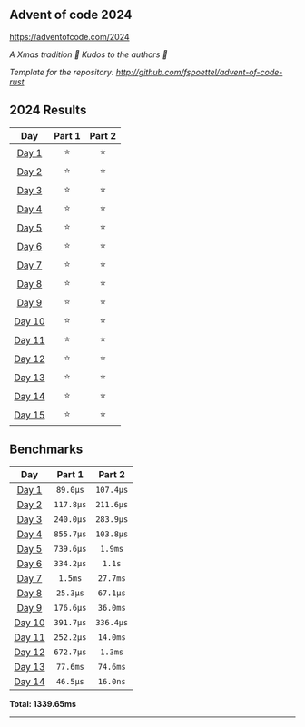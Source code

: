 ## Advent of code 2024

https://adventofcode.com/2024

_A Xmas tradition 🎅 Kudos to the authors 🎉_


_Template for the repository: http://github.com/fspoettel/advent-of-code-rust_


<!--- advent_readme_stars table --->
## 2024 Results

| Day | Part 1 | Part 2 |
| :---: | :---: | :---: |
| [Day 1](https://adventofcode.com/2024/day/1) | ⭐ | ⭐ |
| [Day 2](https://adventofcode.com/2024/day/2) | ⭐ | ⭐ |
| [Day 3](https://adventofcode.com/2024/day/3) | ⭐ | ⭐ |
| [Day 4](https://adventofcode.com/2024/day/4) | ⭐ | ⭐ |
| [Day 5](https://adventofcode.com/2024/day/5) | ⭐ | ⭐ |
| [Day 6](https://adventofcode.com/2024/day/6) | ⭐ | ⭐ |
| [Day 7](https://adventofcode.com/2024/day/7) | ⭐ | ⭐ |
| [Day 8](https://adventofcode.com/2024/day/8) | ⭐ | ⭐ |
| [Day 9](https://adventofcode.com/2024/day/9) | ⭐ | ⭐ |
| [Day 10](https://adventofcode.com/2024/day/10) | ⭐ | ⭐ |
| [Day 11](https://adventofcode.com/2024/day/11) | ⭐ | ⭐ |
| [Day 12](https://adventofcode.com/2024/day/12) | ⭐ | ⭐ |
| [Day 13](https://adventofcode.com/2024/day/13) | ⭐ | ⭐ |
| [Day 14](https://adventofcode.com/2024/day/14) | ⭐ | ⭐ |
| [Day 15](https://adventofcode.com/2024/day/15) | ⭐ | ⭐ |
<!--- advent_readme_stars table --->

<!--- benchmarking table --->
## Benchmarks

| Day | Part 1 | Part 2 |
| :---: | :---: | :---:  |
| [Day 1](./src/bin/01.rs) | `89.0µs` | `107.4µs` |
| [Day 2](./src/bin/02.rs) | `117.8µs` | `211.6µs` |
| [Day 3](./src/bin/03.rs) | `240.0µs` | `283.9µs` |
| [Day 4](./src/bin/04.rs) | `855.7µs` | `103.8µs` |
| [Day 5](./src/bin/05.rs) | `739.6µs` | `1.9ms` |
| [Day 6](./src/bin/06.rs) | `334.2µs` | `1.1s` |
| [Day 7](./src/bin/07.rs) | `1.5ms` | `27.7ms` |
| [Day 8](./src/bin/08.rs) | `25.3µs` | `67.1µs` |
| [Day 9](./src/bin/09.rs) | `176.6µs` | `36.0ms` |
| [Day 10](./src/bin/10.rs) | `391.7µs` | `336.4µs` |
| [Day 11](./src/bin/11.rs) | `252.2µs` | `14.0ms` |
| [Day 12](./src/bin/12.rs) | `672.7µs` | `1.3ms` |
| [Day 13](./src/bin/13.rs) | `77.6ms` | `74.6ms` |
| [Day 14](./src/bin/14.rs) | `46.5µs` | `16.0ns` |

**Total: 1339.65ms**
<!--- benchmarking table --->

---
